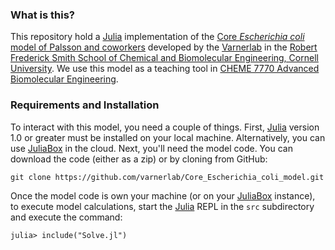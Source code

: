 ### What is this?
This repository hold a [Julia](https://julialang.org) implementation of the [Core _Escherichia coli_ model of Palsson and coworkers](https://www.ncbi.nlm.nih.gov/pubmed/26443778) developed
by the [Varnerlab](http://www.varnerlab.org) in the [Robert Frederick Smith School of Chemical and Biomolecular Engineering, Cornell University](https://www.cheme.cornell.edu/cbe).
We use this model as a teaching tool in [CHEME 7770 Advanced Biomolecular Engineering](https://varnerlab.github.io/CHEME-7770-Cornell-S19/).

### Requirements and Installation
To interact with this model, you need a couple of things. First, [Julia](https://julialang.org) version 1.0 or greater must be installed on your local machine.
Alternatively, you can use [JuliaBox](https://juliabox.com) in the cloud. Next, you'll need the model code. You can download the code (either as a zip) or by cloning from GitHub:

    git clone https://github.com/varnerlab/Core_Escherichia_coli_model.git

Once the model code is own your machine (or on your [JuliaBox](https://juliabox.com) instance), to execute model calculations, start the [Julia](https://julialang.org) REPL in the `src` subdirectory and
execute the command:

    julia> include("Solve.jl")
